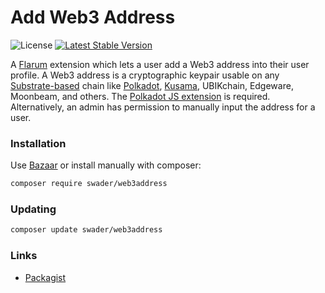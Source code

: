 # Add Web3 Address

![License](https://img.shields.io/badge/license-MIT-blue.svg) [![Latest Stable Version](https://img.shields.io/packagist/v/swader/web3address.svg)](https://packagist.org/packages/swader/web3address)

A [Flarum](http://flarum.org) extension which lets a user add a Web3 address into their user profile. A Web3 address is a cryptographic keypair usable on any [Substrate-based](https://dotleap.com/an-explanation-of-substrate-for-humans/) chain like [Polkadot](https://dotleap.com/an-explanation-of-polkadot-for-humans/), [Kusama](https://youtu.be/Kke1FmIAYfo), UBIKchain, Edgeware, Moonbeam, and others. The [Polkadot JS extension](https://github.com/polkadot-js/extension) is required. Alternatively, an admin has permission to manually input the address for a user.

### Installation

Use [Bazaar](https://discuss.flarum.org/d/5151-flagrow-bazaar-the-extension-marketplace) or install manually with composer:

```sh
composer require swader/web3address
```

### Updating

```sh
composer update swader/web3address
```

### Links

- [Packagist](https://packagist.org/packages/swader/web3address)
